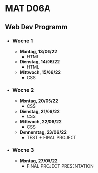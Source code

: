# MAT D06A

## Web Dev Programm

- ### Woche 1

  - **Montag, 13/06/22**
    - HTML
  - **Dienstag, 14/06/22**
    - HTML
  - **Mittwoch, 15/06/22**
    - CSS

- ### Woche 2

  - **Montag, 20/06/22**
    - CSS
  - **Dienstag, 21/06/22**
    - CSS
  - **Mittwoch, 22/06/22**
    - CSS
  - **Donnerstag, 23/06/22**
    - TEST + FINAL PROJECT

- ### Woche 3

  - **Montag, 27/05/22**
    - FINAL PROJECT PRESENTATION
